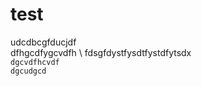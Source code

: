 # test
udcdbcgfducjdf  
dfhgcdfygcvdfh \ fdsgfdystfysdtfystdfytsdx \
```dgcvdfhcvdf  ``` <br/>
```dgcudgcd  ```

